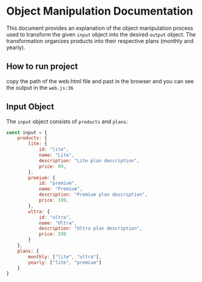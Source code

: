 # Object Manipulation Documentation

This document provides an explanation of the object manipulation process used to transform the given `input` object into the desired `output` object. The transformation organizes products into their respective plans (monthly and yearly).

## How to run project
copy the path of the web.html file and past in the browser
and you can see the output in the `web.js:36`

## Input Object

The `input` object consists of `products` and `plans`:

```javascript
const input = {
    products: {
        lite: {
            id: "lite",
            name: "Lite",
            description: "Lite plan description",
            price: 99,
        },
        premium: {
            id: "premium",
            name: "Premium",
            description: "Premium plan description",
            price: 199,
        },
        ultra: {
            id: "ultra",
            name: "Ultra",
            description: "Ultra plan description",
            price: 299
        }
    },
    plans: {
        monthly: ["lite", "ultra"],
        yearly: ["lite", "premium"]
    }
}
